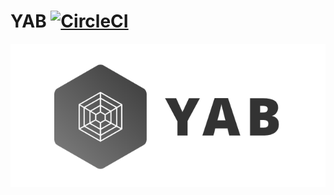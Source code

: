 # YAB [![CircleCI](https://circleci.com/gh/stonexer/yab/tree/master.svg?style=shield&circle-token=0386ba2e8d3d98f85b0c5e61977a8ded9cf95332)](https://circleci.com/gh/stonexer/yab/tree/master)

![yab-logo](media/logo.png)
